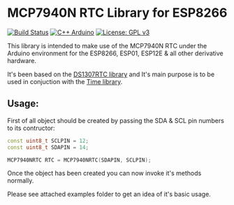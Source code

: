 # MCP7940N RTC Library for ESP8266
[![Build Status](https://travis-ci.com/Melkoroth/MCP7940NRTC.svg?branch=master)](https://travis-ci.com/Melkoroth/MCP7940NRTC)
[![C++ Arduino](https://img.shields.io/badge/c%2B%2B-Arduino%20-red.svg)](https://github.com/adafruit/Adafruit_CircuitPlayground)
[![License: GPL v3](https://img.shields.io/badge/License-GPL%20v3-blue.svg)](http://www.gnu.org/licenses/gpl-3.0)

This library is intended to make use of the MCP7940N RTC under the Arduino environment for the ESP8266, ESP01, ESP12E & all other derivative hardware.

It's been based on the [DS1307RTC library](https://github.com/PaulStoffregen/DS1307RTC) and It's main purpose is to be used in conjuction with the [Time library](https://github.com/PaulStoffregen/Time).

## Usage:
First of all object should be created by passing the SDA & SCL pin numbers to its contructor:
```cpp
const uint8_t SCLPIN = 12;
const uint8_t SDAPIN = 14;

MCP7940NRTC RTC = MCP7940NRTC(SDAPIN, SCLPIN);
```

Once the object has been created you can now invoke it's methods normally.

Please see attached examples folder to get an idea of it's basic usage.